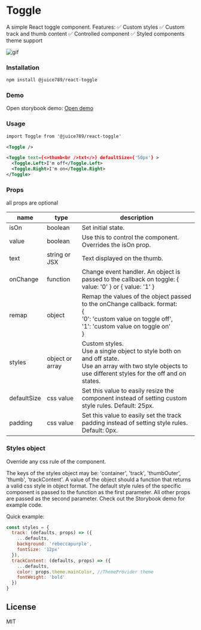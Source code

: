 # Toggle

A simple React toggle component. Features:  ✅ Custom styles  ✅ Custom track and thumb content  ✅ Controlled component  ✅ Styled components theme support

![gif](https://user-images.githubusercontent.com/7522770/163215309-a50ca6ad-38de-4539-98d5-37abf631642a.gif)

### Installation

```sh
npm install @juice789/react-toggle
```

### Demo

Open storybook demo: <a href="https://juice789.github.io/react-toggle/">Open demo</a>

### Usage

```xml
import Toggle from '@juice789/react-toggle'

<Toggle />

<Toggle text={<>thumb<br />txt</>} defaultSize={'50px'} >
  <Toggle.Left>I'm off</Toggle.Left>
  <Toggle.Right>I'm on</Toggle.Right>
</Toggle>

```

### Props

all props are optional

| name        | type            | description                                                                                                                                                             |
| ----------- | --------------- | ----------------------------------------------------------------------------------------------------------------------------------------------------------------------- |
| isOn        | boolean         | Set initial state.                                                                                                                                                      |
| value       | boolean         | Use this to control the component. Overrides the isOn prop.                                                                                                             |
| text        | string or JSX   | Text displayed on the thumb.                                                                                                                                            |
| onChange    | function        | Change event handler. An object is passed to the callback on toggle: { value: '0' } or { value: '1' }                                                                   |
| remap       | object          | Remap the values of the object passed to the onChange callback. format:<br/>{<br/> '0': 'custom value on toggle off',<br/> '1': 'custom value on toggle on' <br/>}<br/> |
| styles      | object or array | Custom styles.<br/>Use a single object to style both on and off state.<br/>Use an array with two style objects to use different styles for the off and on states.       |
| defaultSize | css value       | Set this value to easily resize the component instead of setting custom style rules. Default: 25px.                                                                     |
| padding     | css value       | Set this value to easily set the track padding instead of setting style rules. Default: 0px.                                                                            |

### Styles object

Override any css rule of the component.

The keys of the styles object may be: 'container', 'track', 'thumbOuter', 'thumb', 'trackContent'.
A value of the object should a function that returns a valid css style in object format.
The default style rules of the specific component is passed to the function as the first parameter. All other props are passed as the second parameter.
Check out the Storybook demo for example code.

Quick example:

```javascript
const styles = {
  track: (defaults, props) => ({
    ...defaults,
    background: 'rebeccapurple',
    fontSize: '12px'
  }),
  trackContent: (defaults, props) => ({
    ...defaults,
    color: props.theme.mainColor, //ThemeProvider theme
    fontWeight: 'bold'
  })
}
```

## License

MIT
